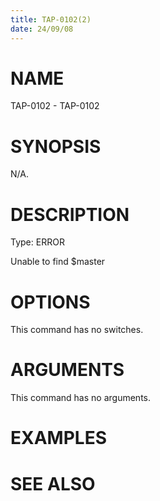 ```yaml
---
title: TAP-0102(2)
date: 24/09/08
---
```


# NAME

TAP-0102 - TAP-0102

# SYNOPSIS

N/A.

# DESCRIPTION

Type: ERROR

Unable to find $master

# OPTIONS

This command has no switches.

# ARGUMENTS

This command has no arguments.

# EXAMPLES

# SEE ALSO
